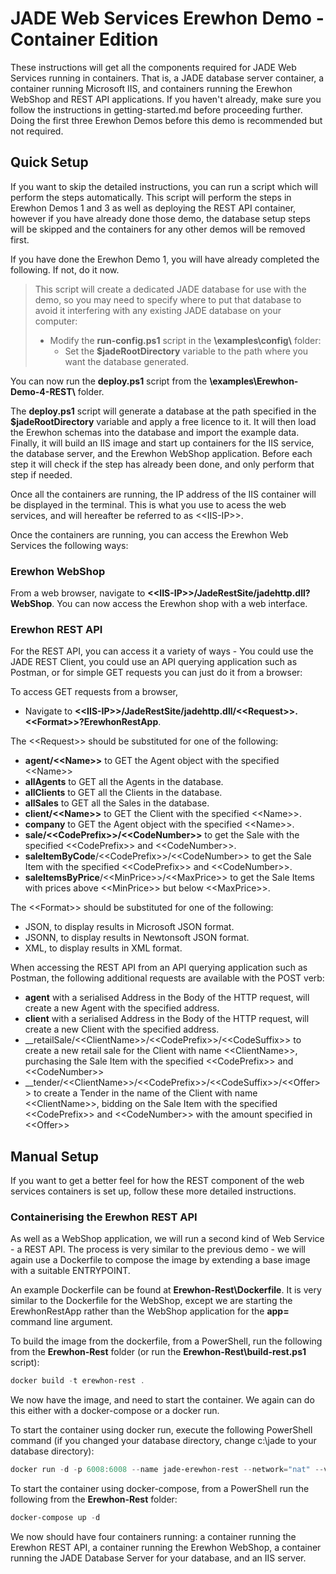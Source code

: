 # JADE Web Services Erewhon Demo - Container Edition

These instructions will get all the components required for JADE Web Services running in containers. That is, a JADE database server container, a container running Microsoft IIS, and containers running the Erewhon WebShop and REST API applications. If you haven't already, make sure you follow the instructions in getting-started.md before proceeding further. Doing the first three Erewhon Demos before this demo is recommended but not required.

## Quick Setup

If you want to skip the detailed instructions, you can run a script which will perform the steps automatically. This script will perform the steps in Erewhon Demos 1 and 3 as well as deploying the REST API container, however if you have already done those demo, the database setup steps will be skipped and the containers for any other demos will be removed first.

If you have done the Erewhon Demo 1, you will have already completed the following. If not, do it now.

> This script will create a dedicated JADE database for use with the demo, so you may need to specify where to put that database to avoid it interfering with any existing JADE database on your computer:
>
> - Modify the __run-config.ps1__ script in the __\examples\config\\__ folder:
>   - Set the __$jadeRootDirectory__ variable to the path where you want the database generated.

You can now run the __deploy.ps1__ script from the __\examples\Erewhon-Demo-4-REST\\__ folder.

The __deploy.ps1__ script will generate a database at the path specified in the __$jadeRootDirectory__ variable and apply a free licence to it. It will then load the Erewhon schemas into the database and import the example data. Finally, it will build an IIS image and start up containers for the IIS service, the database server, and the Erewhon WebShop application. Before each step it will check if the step has already been done, and only perform that step if needed.

Once all the containers are running, the IP address of the IIS container will be displayed in the terminal. This is what you use to acess the web services, and will hereafter be referred to as \<\<IIS-IP\>\>.

Once the containers are running, you can access the Erewhon Web Services the following ways:

### Erewhon WebShop

From a web browser, navigate to __\<\<IIS-IP\>\>/JadeRestSite/jadehttp.dll?WebShop__. You can now access the Erewhon shop with a web interface.

### Erewhon REST API

For the REST API, you can access it a variety of ways - You could use the JADE REST Client, you could use an API querying application such as Postman, or for simple GET requests you can just do it from a browser:

To access GET requests from a browser,

- Navigate to __\<\<IIS-IP\>\>/JadeRestSite/jadehttp.dll/\<\<Request\>\>.\<\<Format\>\>?ErewhonRestApp__.  

The \<\<Request\>\> should be substituted for one of the following:

- __agent/\<\<Name\>\>__ to GET the Agent object with the specified \<\<Name\>\>
- __allAgents__ to GET all the Agents in the database.
- __allClients__ to GET all the Clients in the database.
- __allSales__ to GET all the Sales in the database.
- __client/\<\<Name\>\>__ to GET the Client with the specified \<\<Name\>\>.
- __company__ to GET the Agent object with the specified \<\<Name\>\>.
- __sale/\<\<CodePrefix\>\>/\<\<CodeNumber\>\>__ to get the Sale with the specified \<\<CodePrefix\>\> and \<\<CodeNumber\>\>.
- __saleItemByCode__/\<\<CodePrefix\>\>/\<\<CodeNumber\>\> to get the Sale Item with the specified \<\<CodePrefix\>\> and \<\<CodeNumber\>\>.
- __saleItemsByPrice__/\<\<MinPrice\>\>/\<\<MaxPrice\>\> to get the Sale Items with prices above \<\<MinPrice\>\> but below \<\<MaxPrice\>\>.

The \<\<Format\>\> should be substituted for one of the following:

- JSON, to display results in Microsoft JSON format.
- JSONN, to display results in Newtonsoft JSON format.
- XML, to display results in XML format.

When accessing the REST API from an API querying application such as Postman, the following additional requests are available with the POST verb:

- __agent__ with a serialised Address in the Body of the HTTP request, will create a new Agent with the specified address.
- __client__ with a serialised Address in the Body of the HTTP request, will create a new Client with the specified address.
- __retailSale/\<\<ClientName\>\>/\<\<CodePrefix\>\>/\<\<CodeSuffix\>\> to create a new retail sale for the Client with name \<\<ClientName\>\>, purchasing the Sale Item with the specified \<\<CodePrefix\>\> and \<\<CodeNumber\>\>
- __tender/\<\<ClientName\>\>/\<\<CodePrefix\>\>/\<\<CodeSuffix\>\>/\<\<Offer\>\> to create a Tender in the name of the Client with name \<\<ClientName\>\>, bidding on the Sale Item with the specified \<\<CodePrefix\>\> and \<\<CodeNumber\>\> with the amount specified in \<\<Offer\>\>
  
## Manual Setup

If you want to get a better feel for how the REST component of the web services containers is set up, follow these more detailed instructions.

### Containerising the Erewhon REST API

As well as a WebShop application, we will run a second kind of Web Service - a REST API. The process is very similar to the previous demo - we will again use a Dockerfile to compose the image by extending a base image with a suitable ENTRYPOINT.

An example Dockerfile can be found at __Erewhon-Rest\Dockerfile__. It is very similar to the Dockerfile for the WebShop, except we are starting the ErewhonRestApp rather than the WebShop application for the __app=__ command line argument.

To build the image from the dockerfile, from a PowerShell, run the following from the __Erewhon-Rest__ folder (or run the __Erewhon-Rest\build-rest.ps1__ script):

```powershell
docker build -t erewhon-rest .
```

We now have the image, and need to start the container. We again can do this either with a docker-compose or a docker run.

To start the container using docker run, execute the following PowerShell command (if you changed your database directory, change c:\jade to your database directory):

```powershell
docker run -d -p 6008:6008 --name jade-erewhon-rest --network="nat" --volume c:\jade\images:c:\temp --volume c:\jade\logs:c:\logs erewhon-rest
```

To start the container using docker-compose, from a PowerShell run the following from the __Erewhon-Rest__ folder:

```powershell
docker-compose up -d
```

We now should have four containers running: a container running the Erewhon REST API, a container running the Erewhon WebShop, a container running the JADE Database Server for your database, and an IIS server.
